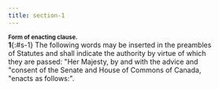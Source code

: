 ```yaml
---
title: section-1
---
```

**<small>Form of enacting clause.</small>**  
**1**{:#s-1} The following words may be inserted in the preambles  
of Statutes and shall indicate the authority by virtue of which  
they are passed: "Her Majesty, by and with the advice and  
"consent of the Senate and House of Commons of Canada,  
"enacts as follows:".